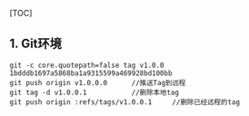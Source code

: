 [TOC]

## 1. Git环境

```properties
git -c core.quotepath=false tag v1.0.0 1bdddb1697a5868ba1a9315599a469928bd100bb
git push origin v1.0.0.0      //推送Tag到远程
git tag -d v1.0.0.1           //删除本地tag
git push origin :refs/tags/v1.0.0.1     //删除已经远程的tag
```


